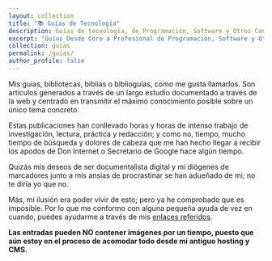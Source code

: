 ```yaml
---
layout: collection
title: "📚 Guías de Tecnología"
description: Guías de tecnología, de Programación, Software y Otros Contenidos Tecnológicos
excerpt: "Guías Desde Cero a Profesional de Programación, Software y Otros Contenidos Tecnológicos"
collection: guias
permalink: /guias/
author_profile: false
---
```


Mis guías, bibliotecas, biblias o biblioguías, como me gusta llamarlos. Son artículos generados a través de un largo estudio documentado a través de la web y centrado en transmitir el máximo conocimiento posible sobre un único tema concreto.

Estas publicaciones han conllevado horas y horas de intenso trabajo de investigación, lectura, práctica y redacción; y como no, tiempo, mucho tiempo de búsqueda y dolores de cabeza que me han hecho llegar a recibir los apodos de Don Internet o Secretario de Google hace algún tiempo.

Quizás mis deseos de ser documentalista digital y mi diógenes de marcadores junto a mis ansias de procrastinar se han adueñado de mi; no te diría yo que no.

Más, mi ilusión era poder vivir de esto; pero ya he comprobado que es imposible. Por lo que me conformo con alguna pequeña ayuda de vez en cuando, puedes ayudarme a través de mis [enlaces referidos](#libros).

**Las entradas pueden NO contener imágenes por un tiempo, puesto que aún estoy en el proceso de acomodar todo desde mi antiguo hosting y CMS.**